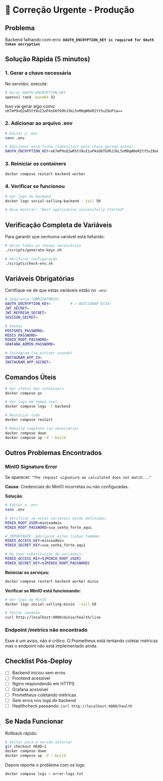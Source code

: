 # 🚨 Correção Urgente - Produção

## Problema

Backend falhando com erro: **`OAUTH_ENCRYPTION_KEY is required for OAuth token encryption`**

## Solução Rápida (5 minutos)

### 1. Gerar a chave necessária

No servidor, execute:

```bash
# Gerar OAUTH_ENCRYPTION_KEY
openssl rand -base64 32
```

Isso vai gerar algo como: `xK7mP9vQ2wR5tY8uI1oP4sD6fG9hJ3kL5nM8qW0eR2tY5uI8oP1a==`

### 2. Adicionar ao arquivo .env

```bash
# Editar o .env
nano .env

# Adicionar esta linha (substituir pela chave gerada acima):
OAUTH_ENCRYPTION_KEY=xK7mP9vQ2wR5tY8uI1oP4sD6fG9hJ3kL5nM8qW0eR2tY5uI8oP1a==
```

### 3. Reiniciar os containers

```bash
docker compose restart backend worker
```

### 4. Verificar se funcionou

```bash
# Ver logs do backend
docker logs social-selling-backend --tail 50

# Deve mostrar: "Nest application successfully started"
```

## Verificação Completa de Variáveis

Para garantir que nenhuma variável está faltando:

```bash
# Gerar todas as chaves necessárias
./scripts/generate-keys.sh

# Verificar configuração
./scripts/check-env.sh
```

## Variáveis Obrigatórias

Certifique-se de que estas variáveis estão no `.env`:

```bash
# Segurança (OBRIGATÓRIO)
OAUTH_ENCRYPTION_KEY=         # ← ADICIONAR ESTA!
JWT_SECRET=
JWT_REFRESH_SECRET=
SESSION_SECRET=

# Senhas
POSTGRES_PASSWORD=
REDIS_PASSWORD=
MINIO_ROOT_PASSWORD=
GRAFANA_ADMIN_PASSWORD=

# Instagram (se estiver usando)
INSTAGRAM_APP_ID=
INSTAGRAM_APP_SECRET=
```

## Comandos Úteis

```bash
# Ver status dos containers
docker compose ps

# Ver logs em tempo real
docker compose logs -f backend

# Reiniciar tudo
docker compose restart

# Rebuild completo (se necessário)
docker compose down
docker compose up -d --build
```

## Outros Problemas Encontrados

### MinIO Signature Error

Se aparecer: `"The request signature we calculated does not match..."`

**Causa**: Credenciais do MinIO incorretas ou não configuradas.

**Solução**:

```bash
# Editar o .env
nano .env

# Verificar se estas variáveis estão definidas:
MINIO_ROOT_USER=minioadmin
MINIO_ROOT_PASSWORD=sua_senha_forte_aqui

# IMPORTANTE: Adicionar estas linhas também:
MINIO_ACCESS_KEY=minioadmin
MINIO_SECRET_KEY=sua_senha_forte_aqui

# Ou usar substituição de variáveis:
MINIO_ACCESS_KEY=${MINIO_ROOT_USER}
MINIO_SECRET_KEY=${MINIO_ROOT_PASSWORD}
```

**Reiniciar os serviços:**

```bash
docker compose restart backend worker minio
```

**Verificar se MinIO está funcionando:**

```bash
# Ver logs do MinIO
docker logs social-selling-minio --tail 50

# Testar conexão
curl http://localhost:9000/minio/health/live
```

### Endpoint /metrics não encontrado

Esse é um aviso, não é crítico. O Prometheus está tentando coletar métricas mas o endpoint não está implementado ainda.

## Checklist Pós-Deploy

- [ ] Backend iniciou sem erros
- [ ] Frontend acessível
- [ ] Nginx respondendo em HTTPS
- [ ] Grafana acessível
- [ ] Prometheus coletando métricas
- [ ] Sem erros nos logs do backend
- [ ] Healthcheck passando: `curl http://localhost:4000/health`

## Se Nada Funcionar

Rollback rápido:

```bash
# Voltar para a versão anterior
git checkout HEAD~1
docker compose down
docker compose up -d --build
```

Depois reporte o problema com os logs:

```bash
docker compose logs > error-logs.txt
```
